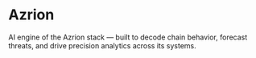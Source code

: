 # Azrion
AI engine of the Azrion stack — built to decode chain behavior, forecast threats, and drive precision analytics across its systems.
